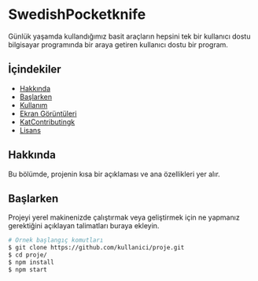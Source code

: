 # SwedishPocketknife

Günlük yaşamda kullandığımız basit araçların hepsini tek bir kullanıcı dostu bilgisayar programında bir araya getiren kullanıcı dostu bir program.


## İçindekiler

- [Hakkında](#hakkında)
- [Başlarken](#başlarken)
- [Kullanım](#kullanım)
- [Ekran Görüntüleri](#ekran-görüntüleri)
- [KatContributingk](#katkıda-bulunmak)
- [Lisans](#lisans)

## Hakkında

Bu bölümde, projenin kısa bir açıklaması ve ana özellikleri yer alır.

## Başlarken

Projeyi yerel makinenizde çalıştırmak veya geliştirmek için ne yapmanız gerektiğini açıklayan talimatları buraya ekleyin.

```bash
# Örnek başlangıç komutları
$ git clone https://github.com/kullanici/proje.git
$ cd proje/
$ npm install
$ npm start
